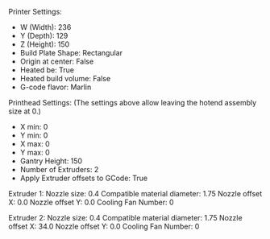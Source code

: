 Printer Settings:
- W (Width): 236
- Y (Depth): 129
- Z (Height): 150
- Build Plate Shape: Rectangular
- Origin at center: False
- Heated be: True
- Heated build volume: False
- G-code flavor: Marlin

Printhead Settings:
(The settings above allow leaving the hotend assembly size at 0.)
- X min: 0
- Y min: 0
- X max: 0
- Y max: 0
- Gantry Height: 150
- Number of Extruders: 2
- Apply Extruder offsets to GCode: True

Extruder 1:
Nozzle size: 0.4
Compatible material diameter: 1.75
Nozzle offset X: 0.0
Nozzle offset Y: 0.0
Cooling Fan Number: 0

Extruder 2:
Nozzle size: 0.4
Compatible material diameter: 1.75
Nozzle offset X: 34.0
Nozzle offset Y: 0.0
Cooling Fan Number: 0
